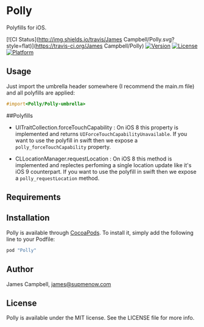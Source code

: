 # Polly

Polyfills for iOS.

[![CI Status](http://img.shields.io/travis/James Campbell/Polly.svg?style=flat)](https://travis-ci.org/James Campbell/Polly)
[![Version](https://img.shields.io/cocoapods/v/Polly.svg?style=flat)](http://cocoapods.org/pods/Polly)
[![License](https://img.shields.io/cocoapods/l/Polly.svg?style=flat)](http://cocoapods.org/pods/Polly)
[![Platform](https://img.shields.io/cocoapods/p/Polly.svg?style=flat)](http://cocoapods.org/pods/Polly)

## Usage

Just import the umbrella header somewhere (I recommend the main.m file) and all polyfills are applied:

```objective-c
#import<Polly/Polly-umbrella>
```

##Polyfills

- UITraitCollection.forceTouchCapability : On iOS 8 this property is implemented and returns `UIForceTouchCapabilityUnavailable`. If you want to use the polyfill in swift then we expose a `polly_forceTouchCapability` property.

- CLLocationManager.requestLocation : On iOS 8 this method is implemented and replectes perfoming a single location update like it's iOS 9 counterpart. If you want to use the polyfill in swift then we expose a `polly_requestLocation` method.

## Requirements

## Installation

Polly is available through [CocoaPods](http://cocoapods.org). To install
it, simply add the following line to your Podfile:

```ruby
pod "Polly"
```

## Author

James Campbell, james@supmenow.com

## License

Polly is available under the MIT license. See the LICENSE file for more info.
